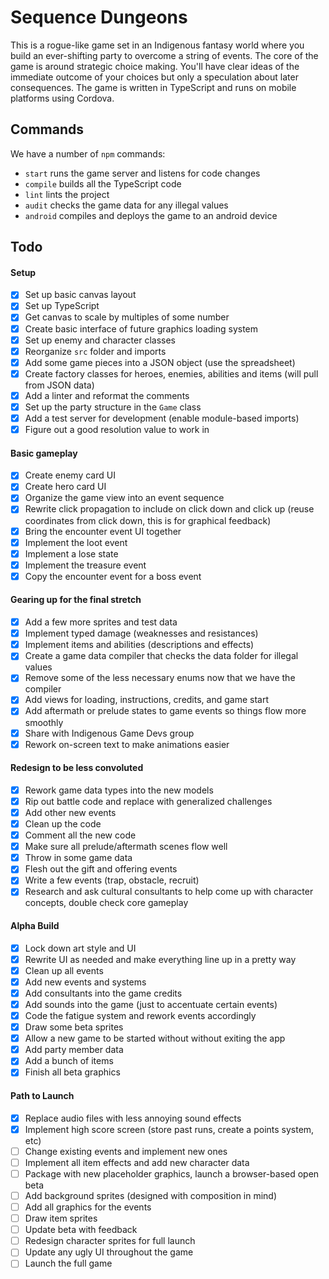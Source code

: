 # Sequence Dungeons
This is a rogue-like game set in an Indigenous fantasy world where you build an ever-shifting party to overcome a string of events.
The core of the game is around strategic choice making.
You'll have clear ideas of the immediate outcome of your choices but only a speculation about later consequences.
The game is written in TypeScript and runs on mobile platforms using Cordova.

## Commands
We have a number of `npm` commands:
- `start` runs the game server and listens for code changes
- `compile` builds all the TypeScript code
- `lint` lints the project
- `audit` checks the game data for any illegal values
- `android` compiles and deploys the game to an android device

## Todo
#### Setup
- [x] Set up basic canvas layout
- [x] Set up TypeScript
- [x] Get canvas to scale by multiples of some number
- [x] Create basic interface of future graphics loading system
- [x] Set up enemy and character classes
- [x] Reorganize `src` folder and imports
- [x] Add some game pieces into a JSON object (use the spreadsheet)
- [x] Create factory classes for heroes, enemies, abilities and items (will pull from JSON data)
- [x] Add a linter and reformat the comments
- [x] Set up the party structure in the `Game` class
- [x] Add a test server for development (enable module-based imports)
- [x] Figure out a good resolution value to work in

#### Basic gameplay
- [x] Create enemy card UI
- [x] Create hero card UI
- [x] Organize the game view into an event sequence
- [x] Rewrite click propagation to include on click down and click up (reuse coordinates from click down, this is for graphical feedback)
- [x] Bring the encounter event UI together
- [x] Implement the loot event
- [x] Implement a lose state
- [x] Implement the treasure event
- [x] Copy the encounter event for a boss event

#### Gearing up for the final stretch
- [x] Add a few more sprites and test data
- [x] Implement typed damage (weaknesses and resistances)
- [x] Implement items and abilities (descriptions and effects)
- [x] Create a game data compiler that checks the data folder for illegal values
- [x] Remove some of the less necessary enums now that we have the compiler
- [x] Add views for loading, instructions, credits, and game start
- [x] Add aftermath or prelude states to game events so things flow more smoothly
- [x] Share with Indigenous Game Devs group
- [x] Rework on-screen text to make animations easier

#### Redesign to be less convoluted
- [x] Rework game data types into the new models
- [x] Rip out battle code and replace with generalized challenges
- [x] Add other new events
- [x] Clean up the code
- [x] Comment all the new code
- [x] Make sure all prelude/aftermath scenes flow well
- [x] Throw in some game data
- [x] Flesh out the gift and offering events
- [x] Write a few events (trap, obstacle, recruit)
- [x] Research and ask cultural consultants to help come up with character concepts, double check core gameplay

#### Alpha Build
- [x] Lock down art style and UI
- [x] Rewrite UI as needed and make everything line up in a pretty way
- [x] Clean up all events
- [x] Add new events and systems
- [x] Add consultants into the game credits
- [x] Add sounds into the game (just to accentuate certain events)
- [x] Code the fatigue system and rework events accordingly
- [x] Draw some beta sprites
- [x] Allow a new game to be started without without exiting the app
- [x] Add party member data
- [x] Add a bunch of items
- [x] Finish all beta graphics

#### Path to Launch
- [x] Replace audio files with less annoying sound effects
- [x] Implement high score screen (store past runs, create a points system, etc)
- [ ] Change existing events and implement new ones
- [ ] Implement all item effects and add new character data
- [ ] Package with new placeholder graphics, launch a browser-based open beta
- [ ] Add background sprites (designed with composition in mind)
- [ ] Add all graphics for the events
- [ ] Draw item sprites
- [ ] Update beta with feedback
- [ ] Redesign character sprites for full launch
- [ ] Update any ugly UI throughout the game
- [ ] Launch the full game